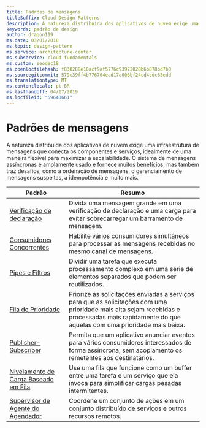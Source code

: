 ```yaml
---
title: Padrões de mensagens
titleSuffix: Cloud Design Patterns
description: A natureza distribuída dos aplicativos de nuvem exige uma infraestrutura de mensagens que conecta os componentes e serviços, idealmente de uma maneira flexível para maximizar a escalabilidade. O sistema de mensagens assíncronas é amplamente usado e fornece muitos benefícios, mas também traz desafios, como a ordenação de mensagens, o gerenciamento de mensagens suspeitas, a idempotência e muito mais.
keywords: padrão de design
author: dragon119
ms.date: 03/01/2018
ms.topic: design-pattern
ms.service: architecture-center
ms.subservice: cloud-fundamentals
ms.custom: seodec18
ms.openlocfilehash: f838288e10acf9af5776c93972028b6b878bd7b0
ms.sourcegitcommit: 579c39ff4b776704ead17a006bf24cd4cdc65edd
ms.translationtype: MT
ms.contentlocale: pt-BR
ms.lasthandoff: 04/17/2019
ms.locfileid: "59640661"
---
```

# <a name="messaging-patterns"></a>Padrões de mensagens

A natureza distribuída dos aplicativos de nuvem exige uma infraestrutura de mensagens que conecta os componentes e serviços, idealmente de uma maneira flexível para maximizar a escalabilidade. O sistema de mensagens assíncronas é amplamente usado e fornece muitos benefícios, mas também traz desafios, como a ordenação de mensagens, o gerenciamento de mensagens suspeitas, a idempotência e muito mais.

| Padrão | Resumo |
| ------- | ------- |
| [Verificação de declaração](../claim-check.md) | Divida uma mensagem grande em uma verificação de declaração e uma carga para evitar sobrecarregar um barramento de mensagem. |
| [Consumidores Concorrentes](../competing-consumers.md) | Habilite vários consumidores simultâneos para processar as mensagens recebidas no mesmo canal de mensagens. |
| [Pipes e Filtros](../pipes-and-filters.md) | Dividir uma tarefa que executa processamento complexo em uma série de elementos separados que podem ser reutilizados. |
| [Fila de Prioridade](../priority-queue.md) | Priorize as solicitações enviadas a serviços para que as solicitações com uma prioridade mais alta sejam recebidas e processadas mais rapidamente do que aquelas com uma prioridade mais baixa. |
| [Publisher-Subscriber](../publisher-subscriber.md) | Permita que um aplicativo anunciar eventos para vários consumidores interessados de forma assíncrona, sem acoplamento os remetentes aos destinatários. |
| [Nivelamento de Carga Baseado em Fila](../queue-based-load-leveling.md) | Use uma fila que funcione como um buffer entre uma tarefa e um serviço que ela invoca para simplificar cargas pesadas intermitentes. |
| [Supervisor de Agente do Agendador](../scheduler-agent-supervisor.md) | Coordene um conjunto de ações em um conjunto distribuído de serviços e outros recursos remotos. |
